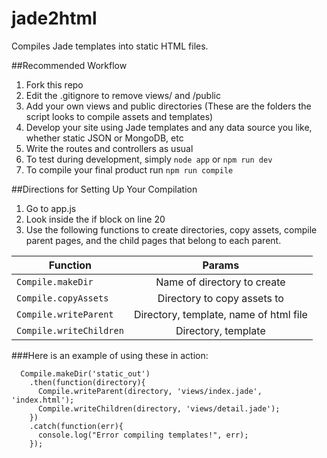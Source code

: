 # jade2html
Compiles Jade templates into static HTML files.

##Recommended Workflow

1. Fork this repo
2. Edit the .gitignore to remove views/ and /public
3. Add your own views and public directories (These are the folders the script looks to compile assets and templates)
4. Develop your site using Jade templates and any data source you like, whether static JSON or MongoDB, etc
5. Write the routes and controllers as usual
6. To test during development, simply `node app` or `npm run dev`
7. To compile your final product run `npm run compile`

##Directions for Setting Up Your Compilation

1. Go to app.js
2. Look inside the if block on line 20
3. Use the following functions to create directories, copy assets, compile parent pages, and the child pages that belong to each parent.

| Function                | Params        |
|----------------------- |:-------------------------------------:|
|`Compile.makeDir`       |Name of directory to create            |
|`Compile.copyAssets`    |Directory to copy assets to            |
|`Compile.writeParent`   |Directory, template, name of html file |
|`Compile.writeChildren` |Directory, template                    |


###Here is an example of using these in action:

```
  Compile.makeDir('static_out')
    .then(function(directory){
      Compile.writeParent(directory, 'views/index.jade', 'index.html');
      Compile.writeChildren(directory, 'views/detail.jade');
    })
    .catch(function(err){
      console.log("Error compiling templates!", err);
    });

```
